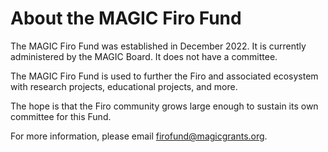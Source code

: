 # About the MAGIC Firo Fund

The MAGIC Firo Fund was established in December 2022. It is currently administered by the MAGIC Board. It does not have a committee.

The MAGIC Firo Fund is used to further the Firo and associated ecosystem with research projects, educational projects, and more.

The hope is that the Firo community grows large enough to sustain its own committee for this Fund.

For more information, please email [firofund@magicgrants.org](mailto:firofund@magicgrants.org).
